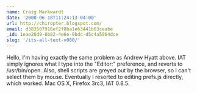 ```yaml
---
name: Craig Markwardt
date: '2008-06-18T11:24:13-04:00'
url: http://chiropter.blogspot.com/
email: d383587916ef2f0ba1e63441b63ceabe
_id: 1eae26d9-6b82-4e6e-9bdc-d5c4a5964dce
slug: '/its-all-text-v080/'
---
```


Hello, I'm having exactly the same problem as Andrew Hyatt above. IAT simply
ignores what I type into the "Editor:" preference, and reverts to
/usr/bin/open. Also, shell scripts are greyed out by the browser, so I can't
select them by mouse. Eventually I resorted to editing prefs.js directly,
which worked. Mac OS X, Firefox 3rc3, IAT 0.8.5.
